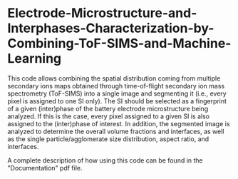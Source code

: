 # Electrode-Microstructure-and-Interphases-Characterization-by-Combining-ToF-SIMS-and-Machine-Learning

This code allows combining the spatial distribution coming from multiple secondary ions maps obtained through time-of-flight secondary ion mass spectrometry (ToF-SIMS) into a single image and segmenting it (i.e., every pixel is assigned to one SI only). The SI should be selected as a fingerprint of a given (inter)phase of the battery electrode microstructure being analyzed. If this is the case, every pixel assigned to a given SI is also assigned to the (inter)phase of interest. In addition, the segmented image is analyzed to determine the overall volume fractions and interfaces, as well as the single particle/agglomerate size distribution, aspect ratio, and interfaces.

A complete description of how using this code can be found in the "Documentation" pdf file.
